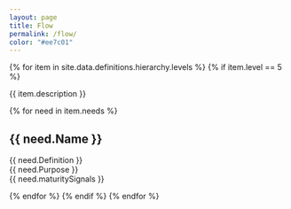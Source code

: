 ```yaml
---
layout: page
title: Flow
permalink: /flow/
color: "#ee7c01"
---
```


<div>
  {% for item in site.data.definitions.hierarchy.levels %}
    {% if item.level == 5 %}
    <p>{{ item.description }}</p>
      {% for need in item.needs %}
        <h2 id="{{ need.ID }}">{{ need.Name }}</h2>
        <p>
            {{ need.Definition }}<br />
            {{ need.Purpose }}<br />
            {{ need.maturitySignals }}
        </p>
      {% endfor %}
    {% endif %}
  {% endfor %}
</div>
